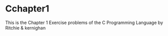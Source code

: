 # Cchapter1
This is the Chapter 1 Exercise problems of the C Programming Language by Ritchie &amp; kernighan
